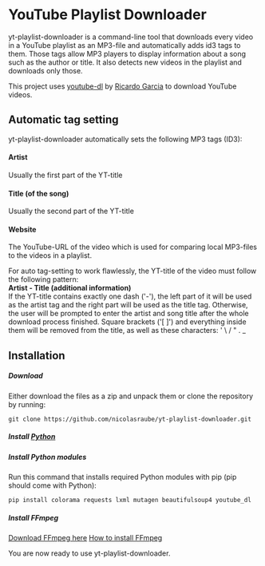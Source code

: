 # YouTube Playlist Downloader
yt-playlist-downloader is a command-line tool that downloads every video in a YouTube playlist as an MP3-file and automatically adds id3 tags to them. Those tags allow MP3 players to display information about a song such as the author or title.
It also detects new videos in the playlist and downloads only those.

This project uses [youtube-dl](https://github.com/rg3/youtube-dl) by [Ricardo Garcia](https://github.com/rg3) to download YouTube videos.

## Automatic tag setting
yt-playlist-downloader automatically sets the following MP3 tags (ID3):
#### Artist
Usually the first part of the YT-title
#### Title (of the song)
Usually the second part of the YT-title
#### Website
The YouTube-URL of the video which is used for comparing local MP3-files to the videos in a playlist.

For auto tag-setting to work flawlessly, the YT-title of the video must follow the following pattern:
<br><b>Artist - Title (additional information)</b><br>
If the YT-title contains exactly one dash ('-'), the left part of it will be used as the artist tag and the right part will be used as the title tag. Otherwise, the user will be prompted to enter the artist and song title after the whole download process finished.
Square brackets ('[ ]') and everything inside them will be removed from the title, as well as these characters: ' \ / " . _

## Installation
##### Download
Either download the files as a zip and unpack them or clone the repository by running:

```git clone https://github.com/nicolasraube/yt-playlist-downloader.git```

##### Install [Python](https://www.python.org/downloads/)

##### Install Python modules
Run this command that installs required Python modules with pip (pip should come with Python):

```pip install colorama requests lxml mutagen beautifulsoup4 youtube_dl```

##### Install FFmpeg
[Download FFmpeg here](https://ffmpeg.org/download.html)
[How to install FFmpeg](https://www.google.com/search?q=how+to+install+ffmpeg)

You are now ready to use yt-playlist-downloader.
